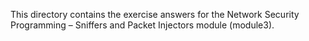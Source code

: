 This directory contains the exercise answers for the Network Security Programming – Sniffers and Packet Injectors module (module3).
